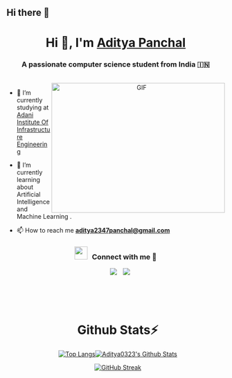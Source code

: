 ## Hi there 👋

<!--
**Aditya0323/Aditya0323** is a ✨ _special_ ✨ repository because its `README.md` (this file) appears on your GitHub profile.

Here are some ideas to get you started:

- 🔭 I’m currently working on ...
- 🌱 I’m currently learning ...
- 👯 I’m looking to collaborate on ...
- 🤔 I’m looking for help with ...
- 💬 Ask me about ...
- 📫 How to reach me: ...
- 😄 Pronouns: ...
- ⚡ Fun fact: ...
-->
<h1 align="center">Hi 👋, I'm <a href="https://www.linkedin.com/in/chirag-aggarwal-066b97248/" target="blank">
Aditya Panchal</a></h1>
<h3 align="center">A passionate computer science  student from India &#127470;&#127475</h3>

<br />

<a target="_blank" align="center">
  <img align="right" top="500" height="300" width="400" alt="GIF" src="https://images.squarespace-cdn.com/content/v1/5769fc401b631bab1addb2ab/1541580611624-TE64QGKRJG8SWAIUS7NS/ke17ZwdGBToddI8pDm48kPoswlzjSVMM-SxOp7CV59BZw-zPPgdn4jUwVcJE1ZvWQUxwkmyExglNqGp0IvTJZamWLI2zvYWH8K3-s_4yszcp2ryTI0HqTOaaUohrI8PI6FXy8c9PWtBlqAVlUS5izpdcIXDZqDYvprRqZ29Pw0o/coding-freak.gif">
  
</a>

- 🔭 I’m currently studying at <a href="#" target="blank">Adani Institute Of Infrastructure Engineering</a>

- 🌱 I’m currently learning about Artificial Intelligence and Machine Learning .

- 📫 How to reach me **aditya2347panchal@gmail.com**

<h3 align="center" > <img src="https://media.giphy.com/media/iY8CRBdQXODJSCERIr/giphy.gif" width="30" height="30" style="margin-right: 10px;">Connect with me 🤝 </h3>
<p align="center">

 <div align="center"  class="icons-social" style="margin-left: 10px;">
        <a style="margin-left: 10px;"  target="_blank" href="https://www.linkedin.com/in/aditya-panchal-45b055233/">
    <img src="https://img.icons8.com/doodle/40/000000/linkedin--v2.png"></a>
            <a style="margin-left: 10px;" target="_blank" href="https://github.com/Aditya0323">
    <img src="https://img.icons8.com/doodle/40/000000/github--v1.png"></a>
    
    
</p>
<br />
<br />
<br />                                                           
<div align="center">
<h1 align="center">Github Stats⚡️</h1>


[![Top Langs](https://github-readme-stats-git-masterrstaa-rickstaa.vercel.app/api/top-langs/?username=Aditya0323&theme=radical&hide_progress=false)](https://github.com/anuraghazra/github-readme-stats)[![Aditya0323's Github Stats](https://github-readme-stats.vercel.app/api?username=Aditya0323&show=reviews,discussions_started,discussions_answered,prs_merged,prs_merged_percentage&show_icons=true&theme=radical)](https://github.com/anuraghazra/github-readme-stats)

[![GitHub Streak](https://streak-stats.demolab.com?user=Aditya0323&theme=radical)](https://git.io/streak-stats)

</div>
<br />
                  
